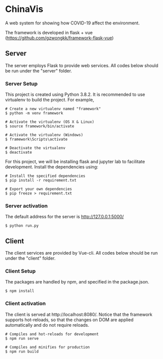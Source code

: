 # ChinaVis
A web system for showing how COVID-19 affect the environment.

The framework is developed in flask + vue (https://github.com/gzwongkk/framework-flask-vue)




## Server
The server employs Flask to provide web services. 
All codes below should be run under the "server" folder.

### Server Setup
This project is created using Python 3.8.2. It is recommended to use virtualenv to build the project. 
For example, 

``` 
# Create a new virtualenv named "framework"
$ python -m venv framework

# Activate the virtualenv (OS X & Linux)
$ source framework/bin/activate

# Activate the virtualenv (Windows)
$ framework\Scripts\activate

# Deactivate the virtualenv
$ deactivate
```
For this project, we will be installing flask and jupyter lab to facilitate development. Install the dependencies using:
```
# Install the specified dependencies
$ pip install -r requirement.txt

# Export your own dependencies
$ pip freeze > requirement.txt
```

### Server activation
The default address for the server is http://127.0.0.1:5000/
```
$ python run.py
```


## Client
The client services are provided by Vue-cli. 
All codes below should be run under the "client" folder.

### Client Setup
The packages are handled by npm, and specified in the package.json.
```
$ npm install
```

### Client activation
The client is served at http://localhost:8080/.
Notice that the framework supports hot-reloads, so that the changes on DOM are applied automatically and do not require reloads.

```
# Compiles and hot-reloads for development
$ npm run serve

# Compiles and minifies for production
$ npm run build
```
